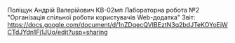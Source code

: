 Поліщук Андрій Валерійович КВ-02мп Лабораторна робота №2 "Організація спільної роботи користувачів Web-додатка"
Звіт: https://docs.google.com/document/d/1nZDqecQVIBEztN3q2bdJTeKOYoEjWCTdJYdn1Fj1JUo/edit?usp=sharing <br/>
